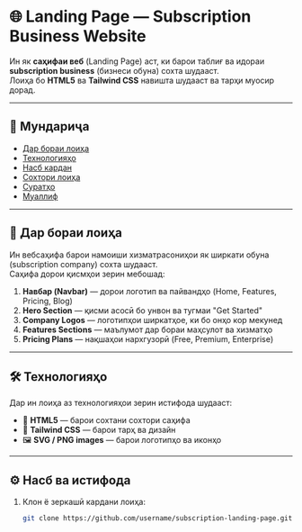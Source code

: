 # 🌐 Landing Page — Subscription Business Website

Ин як **саҳифаи веб** (Landing Page) аст, ки барои таблиғ ва идораи **subscription business** (бизнеси обуна) сохта шудааст.  
Лоиҳа бо **HTML5** ва **Tailwind CSS** навишта шудааст ва тарҳи муосир дорад.

---

## 🧩 Мундариҷа
- [Дар бораи лоиҳа](#-дар-бореи-лойҳа)
- [Технологияҳо](#️-технологияҳо)
- [Насб кардан](#-насб-ва-истифода)
- [Сохтори лоиҳа](#️-сохтори-лойҳа)
- [Суратҳо](#-суратҳо)
- [Муаллиф](#-муаллиф)

---

## 📖 Дар бораи лоиҳа
Ин вебсаҳифа барои намоиши хизматрасониҳои як ширкати обуна (subscription company) сохта шудааст.  
Саҳифа дорои қисмҳои зерин мебошад:

1. **Навбар (Navbar)** — дорои логотип ва пайвандҳо (Home, Features, Pricing, Blog)  
2. **Hero Section** — қисми асосӣ бо унвон ва тугмаи "Get Started"  
3. **Company Logos** — логотипҳои ширкатҳое, ки бо онҳо кор мекунед  
4. **Features Sections** — маълумот дар бораи маҳсулот ва хизматҳо  
5. **Pricing Plans** — нақшаҳои нархгузорӣ (Free, Premium, Enterprise)

---

## 🛠️ Технологияҳо
Дар ин лоиҳа аз технологияҳои зерин истифода шудааст:

- 🧱 **HTML5** — барои сохтани сохтори саҳифа  
- 🎨 **Tailwind CSS** — барои тарҳ ва дизайн  
- 🖼️ **SVG / PNG images** — барои логотипҳо ва иконҳо

---

## ⚙️ Насб ва истифода

1. Клон ё зеркашӣ кардани лоиҳа:
   ```bash
   git clone https://github.com/username/subscription-landing-page.git

